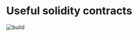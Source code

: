 # Useful solidity contracts

![build](https://github.com/kindynosmx/solidity-utils/actions/workflows/build.yml/badge.svg)
